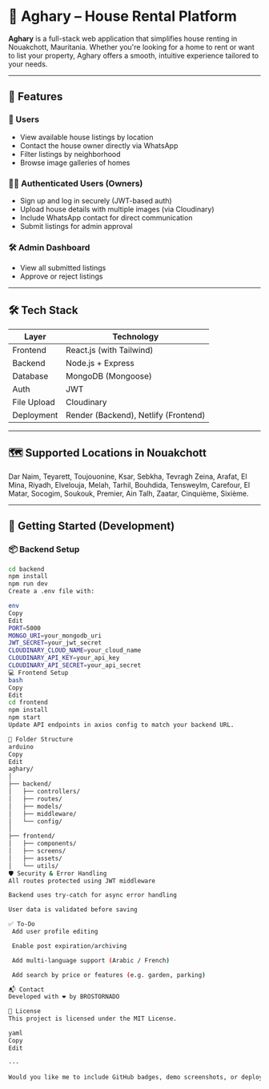 # 🏡 Aghary – House Rental Platform

**Aghary** is a full-stack web application that simplifies house renting in Nouakchott, Mauritania. Whether you're looking for a home to rent or want to list your property, Aghary offers a smooth, intuitive experience tailored to your needs.

---

## 📌 Features

### 👤 Users
- View available house listings by location
- Contact the house owner directly via WhatsApp
- Filter listings by neighborhood
- Browse image galleries of homes

### 🧑‍💼 Authenticated Users (Owners)
- Sign up and log in securely (JWT-based auth)
- Upload house details with multiple images (via Cloudinary)
- Include WhatsApp contact for direct communication
- Submit listings for admin approval

### 🛠️ Admin Dashboard
- View all submitted listings
- Approve or reject listings

---

## 🛠️ Tech Stack

| Layer       | Technology               |
|------------|--------------------------|
| Frontend   | React.js (with Tailwind) |
| Backend    | Node.js + Express        |
| Database   | MongoDB (Mongoose)       |
| Auth       | JWT                      |
| File Upload| Cloudinary               |
| Deployment | Render (Backend), Netlify (Frontend) |

---

## 🗺️ Supported Locations in Nouakchott

Dar Naim, Teyarett, Toujouonine, Ksar, Sebkha, Tevragh Zeina, Arafat, El Mina, Riyadh, Elvelouja, Melah, Tarhil, Bouhdida, Tensweylm, Carefour, El Matar, Socogim, Soukouk, Premier, Ain Talh, Zaatar, Cinquième, Sixième.

---

## 🚀 Getting Started (Development)

### 📦 Backend Setup

```bash
cd backend
npm install
npm run dev
Create a .env file with:

env
Copy
Edit
PORT=5000
MONGO_URI=your_mongodb_uri
JWT_SECRET=your_jwt_secret
CLOUDINARY_CLOUD_NAME=your_cloud_name
CLOUDINARY_API_KEY=your_api_key
CLOUDINARY_API_SECRET=your_api_secret
💻 Frontend Setup
bash
Copy
Edit
cd frontend
npm install
npm start
Update API endpoints in axios config to match your backend URL.

📂 Folder Structure
arduino
Copy
Edit
aghary/
│
├── backend/
│   ├── controllers/
│   ├── routes/
│   ├── models/
│   ├── middleware/
│   └── config/
│
├── frontend/
│   ├── components/
│   ├── screens/
│   ├── assets/
│   └── utils/
🛡️ Security & Error Handling
All routes protected using JWT middleware

Backend uses try-catch for async error handling

User data is validated before saving

✅ To-Do
 Add user profile editing

 Enable post expiration/archiving

 Add multi-language support (Arabic / French)

 Add search by price or features (e.g. garden, parking)

📬 Contact
Developed with ❤️ by BROSTORNADO

📄 License
This project is licensed under the MIT License.

yaml
Copy
Edit

---

Would you like me to include GitHub badges, demo screenshots, or deployment URLs too?

